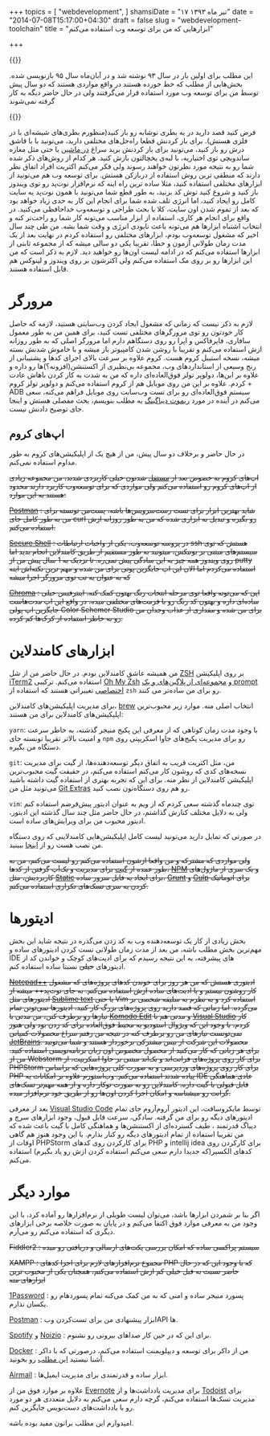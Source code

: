 +++
topics = [
  "webdevelopment",
]
shamsiDate = "۱۷ تیر ماه ۱۳۹۳"
date = "2014-07-08T15:17:00+04:30"
draft = false
slug = "webdevelopment-toolchain"
title = "ابزارهایی که من برای توسعه وب استفاده می‌کنم"

+++

{{<highlight-box color="green" title="توضیحات">}}

این مطلب برای اولین بار در سال ۹۳ نوشته شد و در آبان‌ماه سال ۹۵ بازنویسی شده. بخش‌هایی از مطلب که خط خورده هستند در واقع مواردی هستند که
دو سال پیش توسط من برای توسعه وب مورد استفاده قرار می‌گرفتند ولی در حال حاضر دیگه به کار گرفته نمی‌شوند

{{</highlight-box>}}

فرض کنید قصد دارید در یه بطری نوشابه رو باز کنید(منظورم بطری‌های شیشه‌ای با در فلزی هستش). برای باز کردنش قطعا راه‌حل‌های مختلفی دارید، می‌تونید با با قاشق درش رو باز کنید، می‌تونید برای باز کردنش برید سراغ [در ماشین](http://baghbagho.com/open-coke-with-car-door/) یا حتی مثل مغازه ساندویچی توی اختیاریه، با لبه‌ی یخچالتون بازش کنید. هر کدام از روش‌های ذکر شده شما رو به نتیجه مورد نظرتون خواهند رسوند ولی فکر می‌کنم اکثریت افراد اتفاق نظر دارند که منطقی ترین روش استفاده از دربازکن هستش.
برای توسعه وب هم می‌تونید از ابزارهای مختلفی استفاده کنید، مثلا ساده ترین راه اینه که نرم‌افزار نوت‌پد رو توی ویندوز باز کنید و شروع کنید توش کد بزنید، به طور قطع شما می‌تونید با همون نوت‌پد یه سایت کامل رو ایجاد کنید، اما انرژی تلف شده شما برای انجام این کار به حدی زیاد خواهد بود که بعد از تموم شدن اون سایت، کلا با بحث طراحی و توسعه‌وب خداحافظی می‌کنید. در واقع برای انجام هر کاری، استفاده از ابزار مناسب می‌تونه کار شما رو راحت‌تر کنه و انتخاب اشتباه ابزارها هم می‌تونه باعث نابودی انرژی و وقت شما بشه. من طی چند سال اخیر که مشغول توسعه‌وب بودم، ابزارهای مختلفی رو استفاده کردم در نهایت بعد از یک مدت زمان طولانی آزمون و خطا، تقریبا یکی دو سالی میشه که از مجموعه ثابتی از ابزارها استفاده می‌کنم که در ادامه لیست اون‌ها رو خواهید دید. لازم به ذکر است که من این ابزارها رو بر روی مک استفاده می‌کنم ولی اکثرشون بر روی ویندوز و لینوکس هم قابل استفاده هستند.

# مرورگر

لازم به ذکر نیست که زمانی که مشغول ایجاد کردن وب‌سایتی هستید، لازمه که حاصل کار خودتون رو توی مرورگرهای مختلفی تست کنید، برای همین من به طور معمول سافاری، فایرفاکس و اپرا رو روی دستگاهم دارم اما مرورگر اصلی که به طور روزانه ازش استفاده می‌کنم و تقریبا با روشن شدن کامپیوتر باز میشه و با خاموش شدنش بسته میشه، نسخه استیبل کروم هست. کروم علاوه بر سرعت بالای اجرای کدها و پشتیبانی از رنج وسیعی از استانداردهای وب، مجموعه بی‌نظیری از اکستنشن(افزونه؟)ها رو داره و علاوه بر این‌ها، دولوپر تولز فوق‌العاده‌ای داره که من به شدت به کار کردن باهاش عادت کردم.
علاوه بر این من روی موبایل هم از کروم استفاده می‌کنم و دولوپر تولز کروم + ADB سیستم فوق‌العاده‌ای رو برای تست وب‌سابت روی موبایل فراهم می‌کنه، سعی می‌کنم در آینده در مورد [ریموت دیباگینگ](https://developer.chrome.com/devtools/docs/remote-debugging) یه مطلب بنویسم، بحث مفصلی هستش و اینجا جای توضیح دادنش نیست.

## اپ‌های کروم

در حال حاضر و برخلاف دو سال پیش، من از هیچ یک از اپلیکیشن‌های کروم به طور مداوم استفاده نمی‌کنم.

~~اپ‌های کروم به خصوص بعد از [مستقل](http://lifehacker.com/new-chrome-apps-run-on-your-desktop-offline-and-outsid-1258080268) شدنون خیلی کاربردی شدند، من مجموعه زیادی از اپ‌های کروم رو استفاده می‌کنم ولی مواردی که برای توسعه‌وب کاربرد دارند محدود هستند به این موارد:~~

~~[Postman](https://chrome.google.com/webstore/detail/postman-rest-client-packa/fhbjgbiflinjbdggehcddcbncdddomop) : شاید بهترین ابزار برای تست رست‌سرویس‌ها باشه، پست‌من تونسته برای من به طور کامل جای curl رو بگیره و تبدیل به ابزاری شده که من به طور روزانه ازش استفاده می‌کنم.~~

~~[Secure Shell](https://chrome.google.com/webstore/detail/pnhechapfaindjhompbnflcldabbghjo) : در پروسه توسعه‌وب، یکی از واجبات ارتباطات ssh هستش که توی سیستم‌های مبتنی بر یونیکس، میتونید به طور مستقیم از طریق کامندلاین انجام بدید اما روی ویندوز همه چیز به این سادگی پیش نمی‌ره. تا نزدیک به 1 سال پیش من از putty استفاده می‌کردم اما الان این اپ جایگزین پوتی برای من شده و مهم ترین نکته‌اش اینه که به عنوان یه تب توی مرورگر اجرا میشه~~

~~[Chroma](https://chrome.google.com/webstore/detail/gefgglgjdlddcpcapigheknbacbmmggp) : اپی که می‌تونه واقعا توی مرحله انتخاب رنگ بهتون کمک کنه، اینترفیس خیلی ساده‌ای داره و بهتون کد رنگ رو با فرمت‌های مختلفی میده، در واقع این اپ مدت‌هاست جایگزین اپ پولی Color Schemer Studio برای من شده و مقداری از عذاب وجدان من رو به خاطر استفاده از کرک‌ها کم کرده.~~

# ابزارهای کامندلاین

من همیشه عاشق کامندلاین بودم. در حال حاضر من از شل [ZSH](http://www.zsh.org/) بر روی اپلیکیشن [iTerm2](https://www.iterm2.com) استفاده می‌کنم.
ترکیبی [Oh My Zsh](https://github.com/robbyrussell/oh-my-zsh) و [مجموعه‌ای از پلاگین‌های و یک prompt اختصاصی](https://gist.github.com/alireza-ahmadi/d7d6c04d9801c89dfe33ed8d29323c3e)
تغییراتی هستند که استفاده از `zsh` رو برای من ساده‌تر می کنند.

برای مدیریت اپلیکیشن‌های کامندلاین، [brew](http://brew.sh/) انتخاب اصلی منه. موارد زیر محبوب‌ترین اپلیکیشن‌های کامندلاین برای من هستند:

`yarn`: با وجود مدت زمان کوتاهی که از معرفی این پکیج منیجر گذشته، به خاطر سرعت و امنیت بالاتر تقریبا تونسته جای `npm` رو برای مدیریت پکیج‌های جاوا اسکریپتی روی دستگاه من بگیره.

‍`git`: من، مثل اکثریت قریب به اتفاق دیگر توسعه‌دهنده‌ها، از گیت برای مدیریت نسخه‌های کدی که روشون کار می‌کنم استفاده می‌کنم، در حقیقت گیت محبوب‌ترین اپلیکیشن کامندلاین از نظر منه. برای این که
تجربه بهتری از استفاده گیت داشته باشید می‌تونید مثل من [Git Extras](https://github.com/tj/git-extras) رو هم روی دستگاه‌تون نصب کنید.

‍‍`vim`: توی چندماه گذشته سعی کردم که از ویم به عنوان ادیتور پیش‌فرضم استفاده کنم ولی به دلایل مختلف کنارش گذاشتم، در حال حاضر مثل چند سال گذشته این
ادیتور، ادیتور محبوب من برای ویرایش‌های ساده است.

در صورتی که تمایل دارید می‌تونید لیست کامل اپلیکیشن‌هایی کامندلاینی که روی دستگاه من نصب هست رو از [اینجا](https://gist.github.com/alireza-ahmadi/a2799c8e9512b785402078c7a9b6eae6) ببینید.

~~ولی مواردی که مشترکه و من واقعا ازشون استفاده می‌کنم رو لیست می‌کنم، من به طور عمده از [گیت](http://git-scm.com/) برای مدیریت و بک‌آپ گرفتن از کدها، [NPM](http://npmjs.org) و یک سری از ماژول‌های کاربردیش، مثل [Static](http://npmjs.org/package/node-static) برای ایجاد یه فایل سرور ساده، [Grunt](https://www.npmjs.org/package/grunt) و [Gulp](https://www.npmjs.org/package/gulp) برای اتوماتیک کردن یه سری تسک‌های تکراری استفاده می‌کنم.~~

# ادیتورها

بخش زیادی از کار یک توسعه‌دهنده وب به کد زدن می‌گذره در نتیجه شاید این بخش مهم‌ترین بخش مطلب باشه، من بعد از مدت زمان طولانی تست کردن ادیتورهای ساده و IDE های پیشرفته، به این نتیجه رسیدم که برای ادیت‌های کوچک و خواندن کد از ادیتورهای ~~خیلی~~ نسبتا ساده استفاده کنم.

~~[Notepad++](http://notepad-plus-plus.org/) ادیتوری هستش که من هر روز برای خوندن کدهای پروژه‌های که مشغول کار روشون نیستم و یا ادیت‌های ساده ازش استفاده می‌کنم. به جای نوت‌پد++ میشه از ادیتورهای مثل [Sublime text](http://www.sublimetext.com/) یا حتی Vim استفاده کرد و به نظرم به سلیقه شخصی بر می‌گرده.
اما زمانی که قصد دارید روی پروژه‌های بزرگ کار کنید، ادیتورها نمی‌تونن تمام نیازها رو برطرف کنن، من مدتی با [Komodo Edit](http://komodoide.com/komodo-edit/) و مدتی هم با [Visual Studio](http://www.visualstudio.com/) کار کردم، با وجود این که ویژوال استودیو یه محیط فوق‌العاده برای کد زدن بود ولی هنوز نمی‌تونست نیازهای من رو برطرف کنه در نتیجه من رفتم سراغ محصولات کمپانی [JetBrains](http://www.jetbrains.com/). محصولات این شرکت از بیس مشترکی برخوردار هستند و شما می‌تونید برای هر زبانی که کار می‌کنید از محصول مخصوص اون زبان برنامه‌نویسی استفاده کنید. من از Webstorm برای کار روی پروژه‌های فرانت‌اند و بک‌اند مبتنی بر جاوا اسکریپت، از PHPStorm برای کار روی پروژه‌های وردپرسی و به صورت کلی پروژه‌هایی که براساس PHP پیاده شدند استفاده می‌کنم. وب‌استورم علاوه بر امکانات یه IDE عادی هماهنگی قابل قبولی با گیت داره، کامندلاین رو به صورت توکار داره و از همه مهم‌تر تسک‌های گرانت رو میشناسه و امکان اجرا کردن اون‌ها رو از طریق خود نرم‌افزار میده.~~

بعد از معرفی [Visual Studio Code](http://code.visualstudio.com/) توسط مایکروسافت، این ادیتور آروم‌آروم جای تمام ادیتورهای دیگه رو برای من گرفته. سادگی، سرعت قابل قبول، وجود ابزارهای سرچ و دیباگ قدرتمند ، طیف گسترده‌ای از اکستنشن‌ها و هماهنگی کامل با گیت باعث شده که من تقریبا استفاده از تمام ادیتورهای دیگه رو کنار بذارم. با این وجود هنوز هم گاهی اوقات از PHPStorm برای کارکردن روی کدهای PHP و intellij idea برای کارکردن روی کدهای الکسیر(که جدیدا دارم سعی می‌کنم استفاده کردن ازش رو یاد بگیرم) استفاده می‌کنم.

# موارد دیگر

اگر بنا بر شمردن ابزارها باشد، می‌توان لیست طویلی از نرم‌افزارها رو آماده کرد، با این وجود من به معرفی موارد فوق اکتفا می‌کنم و در پایان به صورت خلاصه برخی ابزارهای دیگری که استفاده می‌کنم رو می‌‌آرم.

~~Fiddler2 : سیستم پراکسی ساده که امکان بررسی پکت‌های ارسالی و دریافتی رو میده~~

~~XAMPP : مجموع نرم‌افزارهای لازم برای اجرا کد‌های PHP که با وجود این که در حال حاضر نسبت به قبل خیلی کم ازش استفاده می‌کنم، همچنان یکی از محبوب ترین ابزارهای منه~~

[1Password](https://1password.com/) : پسورد منیجر ساده و امنی که به من کمک می‌کنه تمام پسوردهام رو یکسان نذارم.

[Postman](https://www.getpostman.com) : ابزار پیشنهادی من برای تست‌کردن وبAPI ها.

[Spotify](https://www.spotify.com/us/) و [Noizio](http://noiz.io/) : برای این که در حین کار صداهای بیرونی رو نشنوم.

[Docker](https://www.docker.com/products/docker) : من از داکر برای توسعه و دیپلویمنت استفاده می‌کنم، درصورتی که با داکر آشنا نیستید [این مطلب](https://www.docker.com/what-docker) رو بخونید.

[Airmail](http://airmailapp.com/) : ابزار ساده و قدرتمندی برای مدیریت ایمیل‌ها.

علاوه بر موارد فوق من از [Evernote](http://evernote.com/) برای مدیریت یادداشت‌ها و از [Todoist](https://todoist.com/) برای مدیریت تسک‌ها استفاده می‌کنم، گرچه دارم سعی می‌کنم به دلایل متعددی
هر دو مورد رو با یادداشت‌های دست‌نویس جایگزین کنم.

امیدوارم این مطلب براتون مفید بوده باشه.
